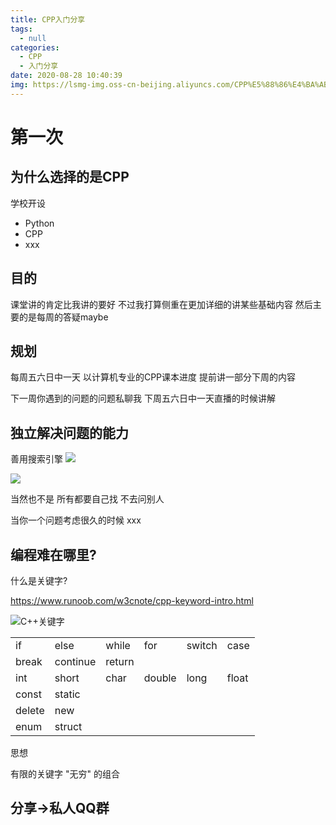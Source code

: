 ```yaml
---
title: CPP入门分享
tags:
  - null
categories:
  - CPP
  - 入门分享
date: 2020-08-28 10:40:39
img: https://lsmg-img.oss-cn-beijing.aliyuncs.com/CPP%E5%88%86%E4%BA%AB%E5%AD%A6%E4%B9%A0%E4%BC%9A/ico.png
---
```


# 第一次

## 为什么选择的是CPP

学校开设
- Python
- CPP
- xxx

## 目的

课堂讲的肯定比我讲的要好 不过我打算侧重在更加详细的讲某些基础内容 然后主要的是每周的答疑maybe

## 规划

每周五六日中一天 以计算机专业的CPP课本进度 提前讲一部分下周的内容

下一周你遇到的问题的问题私聊我 下周五六日中一天直播的时候讲解

## 独立解决问题的能力

善用搜索引擎
![](https://lsmg-img.oss-cn-beijing.aliyuncs.com/CPP%E5%88%86%E4%BA%AB%E5%AD%A6%E4%B9%A0%E4%BC%9A/%E8%A7%A3%E5%86%B3%E9%97%AE%E9%A2%98%E7%B4%A0%E8%B4%A8%E4%BA%94%E8%BF%9E.jpg)


![](https://lsmg-img.oss-cn-beijing.aliyuncs.com/CPP%E5%88%86%E4%BA%AB%E5%AD%A6%E4%B9%A0%E4%BC%9A/%E7%99%BE%E5%BA%A6Or%E9%97%AE%E4%BA%BA.jpg)

当然也不是 所有都要自己找 不去问别人

当你一个问题考虑很久的时候 xxx


## 编程难在哪里?

什么是关键字?

https://www.runoob.com/w3cnote/cpp-keyword-intro.html

![C++关键字](https://www.runoob.com/wp-content/uploads/2018/06/20130806104900234.jpg)

|||||||
|-|-|-|-|-|-|
|if|else|while|for|switch|case|
|break|continue|return|
|int|short|char|double|long|float|void|
|const|static||||
|delete|new||
|enum|struct|||


思想

有限的关键字 "无穷" 的组合


## 分享->私人QQ群